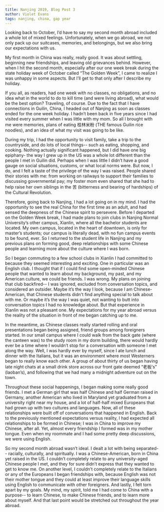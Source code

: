```yaml
---
title: Nanjing 2019, Blog Post 3
author: Violet Evans
tags: nanjing, china, gap year
---
```


Looking back to October, I’d have to say my second month abroad included a whole lot of mixed feelings. Unfortunately, when we go abroad, we not only pack up our suitcases, memories, and belongings, but we also bring our expectations with us.

My first month in China was really, really good. It was about settling, beginning new friendships, and leaving old grievances behind. However, when I hit the second month, especially after our one week break during the state holiday week of October called “The Golden Week”, I came to realize I was unhappy in some aspects. But I’ll get to that only after I describe my holiday.

If you all, as readers, had one week with no classes, no obligations, and no idea what in the world to do to kill time (and were living abroad), what would be the best option? Traveling, of course. Due to the fact that I have connections in Guilin, China, I headed out of Nanjing as soon as classes ended for the one week holiday. I hadn’t been back in five years since I had visited every summer when I was little with my mom. So all I brought with me were memories, plans of eating 桂林米粉 (THE famous Guilin rice noodles), and an idea of what my visit was going to be like.

During my trip, I had the opportunity to visit family, take a trip to the countryside, and do lots of local things-- such as eating, shopping, and cooking. Nothing actually significant happened, but I did have one big epiphany- the way I grew up in the US was a whole lot different than the people I met in Guilin did. Perhaps when I was little I didn’t have a good gauge on social situations, customs, or what local norms were. But now, I do, and I felt a taste of the privilege of the way I was raised. People shared their stories with me: from working on railways to support their families to discussing governmental pay; my foster mom even shared that she had to help raise her own siblings in the 苦 (bitterness and bearing of hardships) of the Cultural Revolution. 

Therefore, going back to Nanjing, I had a lot going on in my mind. I had the opportunity to see the real China for the first time as an adult, and had sensed the deepness of the Chinese spirit to persevere. Before I departed on the Golden Week break, I had made plans to join clubs in Nanjing Normal University’s other campus, Xianlin, where all the bachelor students are located. My own campus, located in the heart of downtown, is only for master’s students; our campus is literally dead, with no fun campus events to be found, ever. So I returned to the student life in Nanjing and my previous plans on forming good, deep relationships with some Chinese people and learning more about the culture where I was born.

So I began commuting to a few school clubs in Xianlin I had committed to because they seemed interesting and exciting. One in particular was an English club. I thought that if I could find some open-minded Chinese people that wanted to learn about my background, my past, and my American culture, we could be friends. I was wrong. My plans on joining that club backfired-- I was ignored, excluded from conversation topics, and considered an outsider. Maybe it’s the way I look, because I am Chinese-American, that Chinese students didn't find anything special to talk about with me. Or maybe it’s the way I was quiet, not wanting to butt into conversation topics I had no knowledge about. But that experience in Xianlin was not a pleasant one. My expectations for my year abroad versus the reality of the situation in front of me began catching up to me.

In the meantime, as Chinese classes really started rolling and oral presentations began being assigned, friend groups among foreigners started. In our small campus where I could walk from the back gate (where the canteen was) to the study room in my dorm building, there would hardly ever be a time where I wouldn’t stop for a conversation with someone I met along the way. Well, I was hardly ever by myself, since I ate lunch and dinner with the Italians, but it was an environment where most Westerners began to really know each other. A group of about thirty of us began having late night chats at a small drink store across our front gate deemed “老板’s” (laoban’s), and following that we had many a midnight adventure out on the town.

Throughout these social happenings, I began making some really good friends. I met a German girl that was half Chinese and half German raised in Germany, another American who lived in Maryland yet graduated from a university right near my house, and a lot of half-half mixed Europeans that had grown up with two cultures and languages. Now, all of these relationships were built off of conversations that happened in English. Back to the previously mentioned expectations versus reality, I had expected all relationships to be formed in Chinese; I was in China to improve my Chinese, after all. Yet, almost every friendship I formed was in my mother tongue. Even when my roommate and I had some pretty deep discussions, we were using English. 

So my second month abroad wasn’t ideal. I dealt a lot with being separated-- racially, culturally, and spiritually. I was a Chinese-American, born in China yet raised in the US. I couldn’t completely relate to any university-aged Chinese people I met, and they for sure didn’t express that they wanted to get to know me. On another level, I couldn’t completely relate to the Italians or any of the Europeans I began friendships with, because English was not their mother tongue and they could at least improve their language skills using English to communicate with other foreigners. And lastly, I felt torn apart by my goals. My mind, my spirit, told me I had come to China with a purpose-- to learn Chinese, to make Chinese friends, and to learn more about myself. And that last point would be stretched out throughout the year abroad.